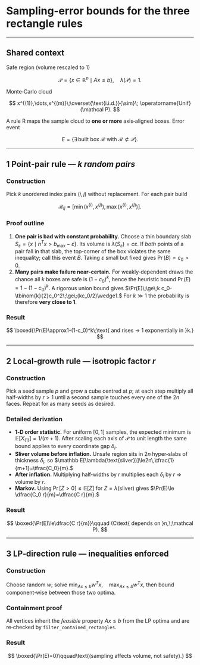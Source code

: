 # Sampling‑error bounds for the three rectangle rules

---

## Shared context

Safe region (volume rescaled to 1)

$$
  \mathcal P=\{x\in\mathbb R^{n}\mid A x\le b\},\quad \lambda(\mathcal P)=1.
$$

Monte‑Carlo cloud

$$
  x^{(1)},\dots,x^{(m)}\;\overset{\text{i.i.d.}}{\sim}\; \operatorname{Unif}(\mathcal P).
$$

A rule $\mathsf R$ maps the sample cloud to **one or more** axis‑aligned boxes. Error event

$$
  E=\{\exists\,\text{built box }\mathcal R\text{ with }\mathcal R\not\subset\mathcal P\}.
$$

---

## 1  Point‑pair rule — *k random pairs*

### Construction

Pick *k* unordered index pairs $(i,j)$ without replacement. For each pair build

$$
  \mathcal R_{ij}=\bigl[\min(x^{(i)},x^{(j)}),\,\max(x^{(i)},x^{(j)})\bigr].
$$


### Proof outline

1. **One pair is bad with constant probability.**  Choose a thin boundary slab
   $S_\varepsilon=\{x\mid n^T x>b_{\max}-\varepsilon\}$.  Its volume is
   $\lambda(S_\varepsilon)=c\varepsilon$.  If *both* points of a pair fall in
   that slab, the top‑corner of the box violates the same inequality; call this
   event $B$.  Taking $\varepsilon$ small but fixed gives
   $\Pr(B)=c_0>0.$
2. **Many pairs make failure near‑certain.**  For weakly‑dependent draws the
   chance all *k* boxes are safe is $(1-c_0)^k$, hence the heuristic bound
   $\Pr(E)=1-(1-c_0)^k.$
   A rigorous union bound gives
   $\Pr(E)\;\ge\;k c_0-\tbinom{k}{2}c_0^2\;\ge\;(kc_0/2)\wedge1.$
   For $k\gg1$ the probability is therefore **very close to 1**.

### Result

$$
  \boxed{\Pr(E)\approx1-(1-c_0)^k\;\text{ and rises → 1 exponentially in }k.}
$$

---

## 2  Local‑growth rule — isotropic factor *r*

### Construction

Pick a seed sample $p$ and grow a cube centred at $p$; at each step multiply
all half‑widths by $r>1$ until a second sample touches every one of the $2n$ faces.
Repeat for as many seeds as desired.

### Detailed derivation

* **1‑D order statistic.**  For uniform $[0,1]$ samples, the expected minimum is
  $\mathbb E[X_{(1)}]=1/(m+1)$.  After scaling each axis of $\mathcal P$ to unit
  length the same bound applies to every coordinate gap $\delta_i$.
* **Sliver volume before inflation.**  Unsafe region sits in $2n$ hyper‑slabs of
  thickness $\delta_i$, so
  $\mathbb E[\lambda(\text{sliver})]\le2n\,\tfrac{1}{m+1}=\tfrac{C_0}{m}.$
* **After inflation.**  Multiplying half‑widths by $r$ multiplies each
  $\delta_i$ by $r$ ⇒ volume by $r$.
* **Markov.**  Using $\Pr[Z>0]\le\mathbb E[Z]$ for $Z=\lambda(\text{sliver})$ gives
  $\Pr(E)\le \dfrac{C_0 r}{m}=\dfrac{C r}{m}.$

### Result

$$
  \boxed{\Pr(E)\le\dfrac{C r}{m}}\qquad (C\text{ depends on }n,\;\mathcal P).
$$


---

## 3  LP‑direction rule — inequalities enforced

### Construction

Choose random $w$; solve
$\min_{A x\le b} w^T x,\quad \max_{A x\le b} w^T x,$
then bound component‑wise between those two optima.

### Containment proof

All vertices inherit the *feasible* property $A x\le b$ from the LP optima and
are re‑checked by `filter_contained_rectangles`.

### Result

$$
  \boxed{\Pr(E)=0}\qquad\text{(sampling affects volume, not safety).}
$$
